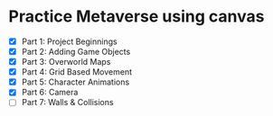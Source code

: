 # Practice Metaverse using canvas

- [x] Part 1: Project Beginnings
- [x] Part 2: Adding Game Objects
- [x] Part 3: Overworld Maps
- [x] Part 4: Grid Based Movement
- [x] Part 5: Character Animations
- [x] Part 6: Camera
- [ ] Part 7: Walls & Collisions
